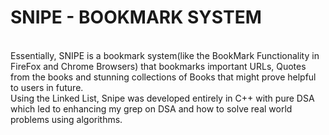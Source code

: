 # SNIPE - BOOKMARK SYSTEM
<br>
Essentially, SNIPE is a bookmark system(like the BookMark Functionality in FireFox and Chrome Browsers) that bookmarks important URLs, Quotes from the books and stunning collections of Books that might prove helpful to users in future.
<br>
Using the Linked List, Snipe was developed entirely in C++ with pure DSA which led to enhancing my grep on DSA and how to solve real world problems using algorithms.
